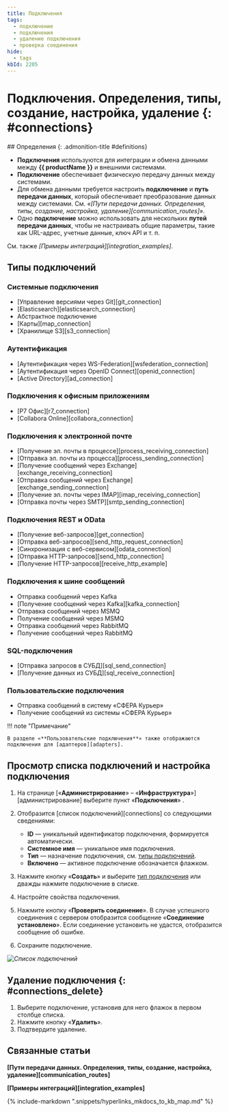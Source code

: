 ```yaml
---
title: Подключения
tags:
  - подключение
  - подключения
  - удаление подключения
  - проверка соединения
hide:
  - tags
kbId: 2205
---
```


# Подключения. Определения, типы, создание, настройка, удаление {: #connections}

<div class="admonition question" markdown="block">
## Определения {: .admonition-title #definitions}

- **Подключения** используются для интеграции и обмена данными между **{{ productName }}** и внешними системами.
- **Подключение** обеспечивает физическую передачу данных между системами.
- Для обмена данными требуется настроить **подключение** и **путь передачи данных**, который обеспечивает преобразование данных между системами. См. _«[Пути передачи данных. Определения, типы, создание, настройка, удаление][communication_routes]»._
- Одно **подключение** можно использовать для нескольких **путей передачи данных**, чтобы не настраивать общие параметры, такие как URL-адрес, учетные данные, ключ API и т. п.

См. также _[Примеры интеграций][integration_examples]_.

</div>

## Типы подключений

### Системные подключения

- [Управление версиями через Git][git_connection]
- [Elasticsearch][elasticsearch_connection]
- Абстрактное подключение
- [Карты][map_connection]
- [Хранилище S3][s3_connection]

### Аутентификация

- [Аутентификация через WS-Federation][wsfederation_connection]
- [Аутентификация через OpenID Connect][openid_connection]
- [Active Directory][ad_connection]

### Подключения к офисным приложениям

- [Р7 Офис][r7_connection]
- [Collabora Online][collabora_connection]

### Подключения к электронной почте

- [Получение эл. почты в процессе][process_receiving_connection]
- [Отправка эл. почты из процесса][process_sending_connection]
- [Получение сообщений через Exchange][exchange_receiving_connection]
- [Отправка сообщений через Exchange][exchange_sending_connection]
- [Получение эл. почты через IMAP][imap_receiving_connection]
- [Отправка почты через SMTP][smtp_sending_connection]

### Подключения REST и OData

- [Получение веб-запросов][get_connection]
- [Отправка веб-запросов][send_http_request_connection]
- [Синхронизация с веб-сервисом][odata_connection]
- [Отправка HTTP-запросов][send_http_connection]
- [Получение HTTP-запросов][receive_http_example]

### Подключения к шине сообщений

- Отправка сообщений через Kafka
- [Получение сообщений через Kafka][kafka_connection]
- Отправка сообщений через MSMQ
- Получение сообщений через MSMQ
- Отправка сообщений через RabbitMQ
- Получение сообщений через RabbitMQ

### SQL-подключения

- [Отправка запросов в СУБД][sql_send_connection]
- [Получение данных из СУБД][sql_receive_connection]

### Пользовательские подключения

- Отправка сообщений в систему «СФЕРА Курьер»
- Получение сообщений из системы «СФЕРА Курьер»

!!! note "Примечание"

    В разделе «**Пользовательские подключения**» также отображаются подключения для [адаптеров][adapters].

## Просмотр списка подключений и настройка подключения

1. На странице [«**Администрирование**» – «**Инфраструктура**»][администрирование] выберите пункт «**Подключения**» <i class=" fal  fa-exchange-alt ">‌</i>.
2. Отобразится [список подключений][connections] со следующими сведениями:
    - **ID** — уникальный идентификатор подключения, формируется автоматически.
    - **Системное имя** — уникальное имя подключения.
    - **Тип** — назначение подключения, см. [типы подключений](#типы-подключений).
    - **Включено** — активное подключение обозначается флажком.

3. Нажмите кнопку «**Создать**» и выберите [тип подключения](#типы-подключений) или дважды нажмите подключение в списке.
4. Настройте свойства подключения.
5. Нажмите кнопку «**Проверить соединение**». В случае успешного соединения с сервером отобразится сообщение «**Соединение установлено**». Если соединение установить не удастся, отобразится сообщение об ошибке.
6. Сохраните подключение.

_![Список подключений](connection_list.png)_

## Удаление подключения {: #connections_delete}

1. Выберите подключение, установив для него флажок в первом столбце списка.
2. Нажмите кнопку «**Удалить**».
3. Подтвердите удаление.

## Связанные статьи

**[Пути передачи данных. Определения, типы, создание, настройка, удаление][communication_routes]**

**[Примеры интеграций][integration_examples]**

{%
include-markdown ".snippets/hyperlinks_mkdocs_to_kb_map.md"
%}
